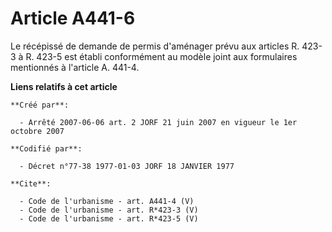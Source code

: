 # Article A441-6

Le récépissé de demande de permis d'aménager prévu aux articles R. 423-3 à R. 423-5 est établi conformément au modèle joint
aux formulaires mentionnés à l'article A. 441-4.

**Liens relatifs à cet article**

	**Créé par**:

	  - Arrêté 2007-06-06 art. 2 JORF 21 juin 2007 en vigueur le 1er octobre 2007

	**Codifié par**:

	  - Décret n°77-38 1977-01-03 JORF 18 JANVIER 1977

	**Cite**:

	  - Code de l'urbanisme - art. A441-4 (V)
	  - Code de l'urbanisme - art. R*423-3 (V)
	  - Code de l'urbanisme - art. R*423-5 (V)
